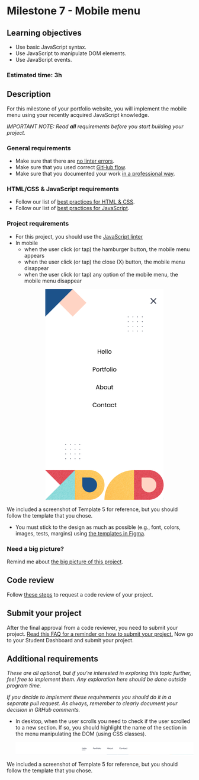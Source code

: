 # Milestone 7 - Mobile menu

## Learning objectives

- Use basic JavaScript syntax.
- Use JavaScript to manipulate DOM elements.
- Use JavaScript events.

### Estimated time: 3h

## Description

For this milestone of your portfolio website, you will implement the mobile menu using your recently acquired JavaScript knowledge.

*IMPORTANT NOTE: Read **all** requirements before you start building your project.*

### General requirements

- Make sure that there are [no linter errors](https://github.com/microverseinc/linters-config).
- Make sure that you used correct [GitHub flow](https://github.com/microverseinc/curriculum-transversal-skills/blob/main/git-github/articles/github_flow.md).
- Make sure that you documented your work [in a professional way](https://github.com/microverseinc/curriculum-transversal-skills/blob/main/documentation/articles/professional_repo_rules.md).

### HTML/CSS & JavaScript requirements

- Follow our list of [best practices for HTML & CSS](https://github.com/microverseinc/curriculum-html-css/blob/main/articles/html_css_best_practices.md).
- Follow our list of [best practices for JavaScript](https://github.com/microverseinc/curriculum-html-css/blob/main/articles/javascript_best_practices.md).

### Project requirements

- For this project, you should use the [JavaScript linter](https://github.com/microverseinc/linters-config/tree/master/javascript)
- In mobile
  - when the user click (or tap) the hamburger button, the mobile menu appears
  - when the user click (or tap) the close (X) button, the mobile menu disappear
  - when the user click (or tap) any option of the mobile menu, the mobile menu disappear
  <p align="center">
    <img src="./images/m7_mobile_menu/menu-mobile.png" alt="Mobile menu" />
  </p>
We included a screenshot of Template 5 for reference, but you should follow the template that you chose.

- You must stick to the design as much as possible (e.g., font, colors, images, tests, margins) using [the templates in Figma](https://www.figma.com/file/l7SqJ3ZfkAKih9sFxvWSR4/Microverse-Student-Project-1?node-id=0%3A1).

### Need a big picture?

Remind me about [the big picture of this project](./sneak_peek.md).

## Code review

Follow [these steps](https://github.com/microverseinc/curriculum-transversal-skills/blob/main/code-review/articles/how_to_ask_for_a_code_review.md) to request a code review of your project.

## Submit your project

After the final approval from a code reviewer, you need to submit your project.
[Read this FAQ for a reminder on how to submit your project.](https://microverse.zendesk.com/hc/en-us/articles/360061344234)
Now go to your Student Dashboard and submit your project.

## Additional requirements

*These are all optional, but if you're interested in exploring this topic further, feel free to implement them. Any exploration here should be done outside program time.*

*If you decide to implement these requirements you should do it in a separate pull request. As always, remember to clearly document your decision in GitHub comments.*

- In desktop, when the user scrolls you need to check if the user scrolled to a new section. If so, you should highlight the name of the section in the menu manipulating the DOM (using CSS classes).
  <p align="center">
    <img src="./images/m7_mobile_menu/menu-desktop.png" alt="Desktop menu" />
  </p>
We included a screenshot of Template 5 for reference, but you should follow the template that you chose.
